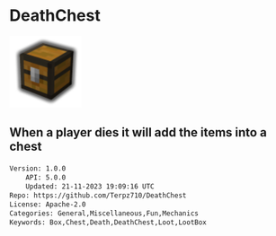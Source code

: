 # DeathChest
<img src="https://raw.githubusercontent.com/Terpz710/DeathChest/8322ecb65309604a517ef4f41c6375367e1ebc0a/icon.png" width="128" height="128" />

## When a player dies it will add the items into a chest
```properties
Version: 1.0.0
    API: 5.0.0
    Updated: 21-11-2023 19:09:16 UTC
Repo: https://github.com/Terpz710/DeathChest
License: Apache-2.0
Categories: General,Miscellaneous,Fun,Mechanics
Keywords: Box,Chest,Death,DeathChest,Loot,LootBox
```